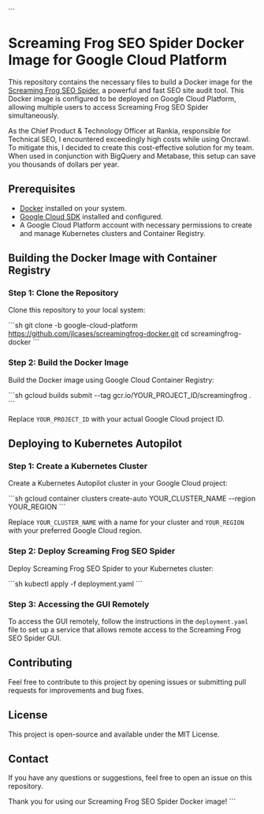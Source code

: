 \```
# Screaming Frog SEO Spider Docker Image for Google Cloud Platform

This repository contains the necessary files to build a Docker image for the [Screaming Frog SEO Spider](https://www.screamingfrog.co.uk/seo-spider/), a powerful and fast SEO site audit tool. This Docker image is configured to be deployed on Google Cloud Platform, allowing multiple users to access Screaming Frog SEO Spider simultaneously.

As the Chief Product & Technology Officer at Rankia, responsible for Technical SEO, I encountered exceedingly high costs while using Oncrawl. To mitigate this, I decided to create this cost-effective solution for my team. When used in conjunction with BigQuery and Metabase, this setup can save you thousands of dollars per year.

## Prerequisites

- [Docker](https://www.docker.com/get-started) installed on your system.
- [Google Cloud SDK](https://cloud.google.com/sdk/docs/install) installed and configured.
- A Google Cloud Platform account with necessary permissions to create and manage Kubernetes clusters and Container Registry.

## Building the Docker Image with Container Registry

### Step 1: Clone the Repository

Clone this repository to your local system:

\```sh
git clone -b google-cloud-platform https://github.com/jlcases/screamingfrog-docker.git
cd screamingfrog-docker
\```

### Step 2: Build the Docker Image

Build the Docker image using Google Cloud Container Registry:

\```sh
gcloud builds submit --tag gcr.io/YOUR_PROJECT_ID/screamingfrog .
\```

Replace `YOUR_PROJECT_ID` with your actual Google Cloud project ID.

## Deploying to Kubernetes Autopilot

### Step 1: Create a Kubernetes Cluster

Create a Kubernetes Autopilot cluster in your Google Cloud project:

\```sh
gcloud container clusters create-auto YOUR_CLUSTER_NAME --region YOUR_REGION
\```

Replace `YOUR_CLUSTER_NAME` with a name for your cluster and `YOUR_REGION` with your preferred Google Cloud region.

### Step 2: Deploy Screaming Frog SEO Spider

Deploy Screaming Frog SEO Spider to your Kubernetes cluster:

\```sh
kubectl apply -f deployment.yaml
\```

### Step 3: Accessing the GUI Remotely

To access the GUI remotely, follow the instructions in the `deployment.yaml` file to set up a service that allows remote access to the Screaming Frog SEO Spider GUI.

## Contributing

Feel free to contribute to this project by opening issues or submitting pull requests for improvements and bug fixes.

## License

This project is open-source and available under the MIT License.

## Contact

If you have any questions or suggestions, feel free to open an issue on this repository.

Thank you for using our Screaming Frog SEO Spider Docker image!
\```
